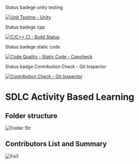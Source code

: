 
Status badege unity testing

[![Unit Testing - Unity](https://github.com/99003756/NTEAM5_SDLC_CALCULATOR/actions/workflows/unity.yml/badge.svg)](https://github.com/99003756/NTEAM5_SDLC_CALCULATOR/actions/workflows/unity.yml)

Status badege cpp

[![C/C++ CI - Build Status](https://github.com/99003756/NTEAM5_SDLC_CALCULATOR/actions/workflows/c-cpp.yml/badge.svg)](https://github.com/99003756/NTEAM5_SDLC_CALCULATOR/actions/workflows/c-cpp.yml)

Status badege static code

[![Code Quality - Static Code - Cppcheck](https://github.com/99003756/NTEAM5_SDLC_CALCULATOR/actions/workflows/cppcheck.yml/badge.svg)](https://github.com/99003756/NTEAM5_SDLC_CALCULATOR/actions/workflows/cppcheck.yml)

Status badge Contribution Check - Git Inspector

[![Contribution Check - Git Inspector](https://github.com/99003756/NTEAM5_SDLC_CALCULATOR/actions/workflows/gitInspector.yml/badge.svg)](https://github.com/99003756/NTEAM5_SDLC_CALCULATOR/actions/workflows/gitInspector.yml)

# SDLC Activity Based Learning

## Folder structure

![Folder Str](https://user-images.githubusercontent.com/78867874/107912995-9d942f80-6f85-11eb-8208-bd23b102c280.JPG)

## Contributors List and Summary

![Fol1](https://user-images.githubusercontent.com/78867874/107914101-bb629400-6f87-11eb-82e7-2ce1ec012340.JPG)



